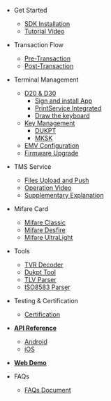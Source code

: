 - Get Started

  - [SDK Installation](manual.md)
  - [Tutorial Video](video-tutorial.md)

- Transaction Flow

  - [Pre-Transaction](pre-transaction.md)
  - [Post-Transaction](post-transaction.md)

- Terminal Management

  - [D20 & D30](D20&D30.md)
      - [Sign and install App](Sign-and-install-App.md)
      - [PrintService Integrated](PrintService-Integrated.md)
      - [Draw the keyboard ](Draw_the_keyboard.md)
  - [Key Management](key-management.md)
      - [DUKPT](dukpt-scheme.md)
      - [MKSK](mksk-scheme.md)
  - [EMV Configuration](emv-config.md)
  - [Firmware Upgrade](firmware-ota.md)

- TMS Service

  - [Files Upload and Push](Files-Upload-and-Push.md)
  - [Operation Video](Operation-Video.md)
  - [Supplementary Explanation](Supplementary-Explanation.md)

- Mifare Card 

  - [Mifare Classic](mifare-classic.md)
  - [Mifare Desfire](mifare-desfire.md)
  - [Mifare UltraLight](mifare-ultralight.md)

- Tools

  - [TVR Decoder](paymentcardtools.md)
  - [Dukpt Tool](encryption-decryption.md)
  - [TLV Parser](emv-tool.md)
  - [ISO8583 Parser](emv-iso8583.md)

- Testing & Certification 

  - [Certification](emv_l3.md)

- [**API Reference**](https://dspread.gitlab.io/qpos/api/index.html)
  - [Android](https://gitlab.com/dspread/android/-/blob/master/QPOS-Android-SDK-Userguid-en-detail.pdf)
  - [iOS](https://gitlab.com/dspread/ios/-/blob/master/QPOS-iOS-SDK-Userguid-en-detail.pdf)

- [**Web Demo**](https://dspread.gitlab.io/qpos/webdemo/checkout.html)
- FAQs
  - [FAQs Document](https://gitlab.com/dspread/FAQs_Document)